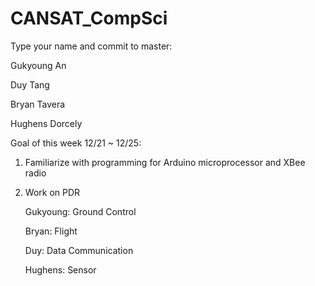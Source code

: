 # CANSAT_CompSci

Type your name and commit to master:

Gukyoung An

Duy Tang

Bryan Tavera

Hughens Dorcely



Goal of this week 12/21 ~ 12/25:

1. Familiarize with programming for Arduino microprocessor and XBee radio
2. Work on PDR

	Gukyoung: Ground Control

	Bryan: Flight

	Duy: Data Communication

  	Hughens: Sensor